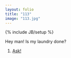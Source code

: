 ```yaml
---
layout: folio
title: "113"
image: "113.jpg"
---
```

{% include JB/setup %}

<div class="copy">
	<p>Hey man! Is my laundry done?</p>
</div>

<div class="choice">
	<ol>
		<li><a href="114.html">Ask!</a></li>
	</ol>
</div>